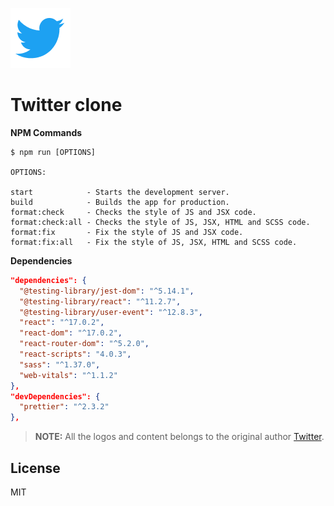 ![TwitterLogo](./public/favicon.png)

# Twitter clone

**NPM Commands**

```shell
$ npm run [OPTIONS]

OPTIONS:

start            - Starts the development server.
build            - Builds the app for production.
format:check     - Checks the style of JS and JSX code.
format:check:all - Checks the style of JS, JSX, HTML and SCSS code.
format:fix       - Fix the style of JS and JSX code.
format:fix:all   - Fix the style of JS, JSX, HTML and SCSS code.
```

**Dependencies**

```json
"dependencies": {
  "@testing-library/jest-dom": "^5.14.1",
  "@testing-library/react": "^11.2.7",
  "@testing-library/user-event": "^12.8.3",
  "react": "^17.0.2",
  "react-dom": "^17.0.2",
  "react-router-dom": "^5.2.0",
  "react-scripts": "4.0.3",
  "sass": "^1.37.0",
  "web-vitals": "^1.1.2"
},
"devDependencies": {
  "prettier": "^2.3.2"
},
```

> **NOTE:**
> All the logos and content belongs to the original author [Twitter](https://twitter.com/).

## License

MIT

